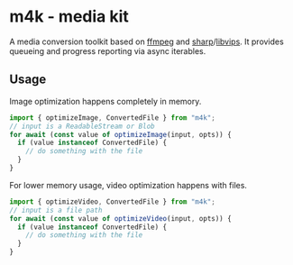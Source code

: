 # m4k - media kit

A media conversion toolkit based on [ffmpeg](https://ffmpeg.org/) and [sharp](https://sharp.pixelplumbing.com/)/[libvips](https://github.com/libvips/libvips).
It provides queueing and progress reporting via async iterables.

## Usage

Image optimization happens completely in memory.

```ts
import { optimizeImage, ConvertedFile } from "m4k";
// input is a ReadableStream or Blob
for await (const value of optimizeImage(input, opts)) {
  if (value instanceof ConvertedFile) {
    // do something with the file
  }
}
```

For lower memory usage, video optimization happens with files.

```ts
import { optimizeVideo, ConvertedFile } from "m4k";
// input is a file path
for await (const value of optimizeVideo(input, opts)) {
  if (value instanceof ConvertedFile) {
    // do something with the file
  }
}
```
